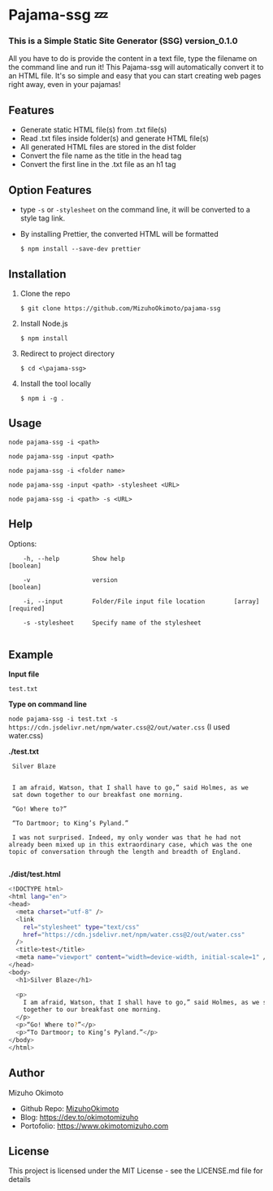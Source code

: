 # Pajama-ssg :zzz:
### This is a Simple Static Site Generator (SSG) version_0.1.0
All you have to do is provide the content in a text file, type the filename on the command line and run it! This Pajama-ssg will automatically convert it to an HTML file. It's so simple and easy that you can start creating web pages right away, even in your pajamas!

## Features
- Generate static HTML file(s) from .txt file(s)
- Read .txt files inside folder(s) and generate HTML file(s)
- All generated HTML files are stored in the dist folder
- Convert the file name as the title in the head tag
- Convert the first line in the .txt file as an h1 tag

## Option Features
- type ```-s``` or ```-stylesheet``` on the command line, it will be converted to a style tag link.
- By installing Prettier, the converted HTML will be formatted

  ```$ npm install --save-dev prettier```

## Installation
1. Clone the repo

   ```$ git clone https://github.com/MizuhoOkimoto/pajama-ssg```
2. Install Node.js
 
   ```$ npm install```
3. Redirect to project directory
 
   ```$ cd <\pajama-ssg>```
4. Install the tool locally
 
   ```$ npm i -g .```

## Usage
```node pajama-ssg -i <path>```
	
```node pajama-ssg -input <path>```
	
```node pajama-ssg -i <folder name>```
	
```node pajama-ssg -input <path> -stylesheet <URL>```
	
```node pajama-ssg -i <path> -s <URL>```

	
## Help
Options:
```
    -h, --help         Show help                              [boolean]
	
    -v                 version                                [boolean]
	
    -i, --input        Folder/File input file location        [array] [required]
	
    -s -stylesheet     Specify name of the stylesheet 
	
```

## Example

**Input file** 
   
   ```test.txt```

**Type on command line** 
   
   ```node pajama-ssg -i test.txt -s https://cdn.jsdelivr.net/npm/water.css@2/out/water.css```
   (I used water.css)



**./test.txt**
 ```
  Silver Blaze


  I am afraid, Watson, that I shall have to go,” said Holmes, as we
  sat down together to our breakfast one morning.

  “Go! Where to?”

  “To Dartmoor; to King’s Pyland.”

  I was not surprised. Indeed, my only wonder was that he had not already been mixed up in this extraordinary case, which was the one topic of conversation through the length and breadth of England.
  
   ```
  
  
  
  
**./dist/test.html**
  ```sh
  <!DOCTYPE html>
<html lang="en">
  <head>
    <meta charset="utf-8" />
    <link
      rel="stylesheet" type="text/css"
      href="https://cdn.jsdelivr.net/npm/water.css@2/out/water.css"
    />
    <title>test</title>
    <meta name="viewport" content="width=device-width, initial-scale=1" />
  </head>
  <body>
    <h1>Silver Blaze</h1>

    <p>
      I am afraid, Watson, that I shall have to go,” said Holmes, as we sat down
      together to our breakfast one morning.
    </p>
    <p>“Go! Where to?”</p>
    <p>“To Dartmoor; to King’s Pyland.”</p>
  </body>
</html>
  ```
 
## Author
Mizuho Okimoto
- Github Repo:  [MizuhoOkimoto](https://github.com/MizuhoOkimoto)
- Blog: https://dev.to/okimotomizuho
- Portofolio: https://www.okimotomizuho.com

## License
This project is licensed under the MIT License - see the LICENSE.md file for details


